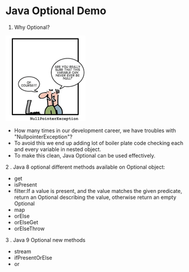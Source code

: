 # Java Optional Demo

1. Why Optional?

![Screenshot](src/main/resources/NullpointerExceptioncartoon.png)

- How many times in our development career, we have troubles with "NullpointerException"?
- To avoid this we end up adding lot of boiler plate code checking each and every variable in nested object.
- To make this clean, Java Optional can be used effectively.

2 . Java 8 optional
 different methods available on Optional object:
  - get
  - isPresent
  - filter:If a value is present, and the value matches the given predicate, return an Optional describing the value, otherwise return an empty Optional
  - map 
  - orElse
  - orElseGet
  - orElseThrow

3 . Java 9 Optional new methods
- stream
- ifPresentOrElse
- or



